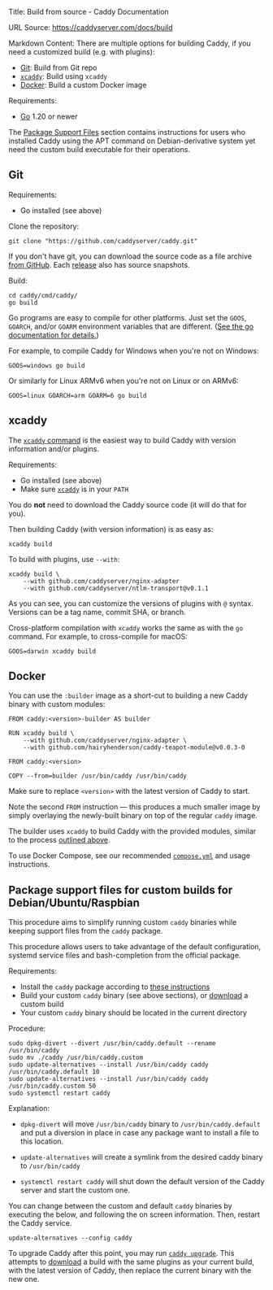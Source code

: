 Title: Build from source - Caddy Documentation

URL Source: https://caddyserver.com/docs/build

Markdown Content:
There are multiple options for building Caddy, if you need a customized build (e.g. with plugins):

*   [Git](https://caddyserver.com/docs/build#git): Build from Git repo
*   [`xcaddy`](https://caddyserver.com/docs/build#xcaddy): Build using `xcaddy`
*   [Docker](https://caddyserver.com/docs/build#docker): Build a custom Docker image

Requirements:

*   [Go](https://golang.org/doc/install) 1.20 or newer

The [Package Support Files](https://caddyserver.com/docs/build#package-support-files-for-custom-builds-for-debianubunturaspbian) section contains instructions for users who installed Caddy using the APT command on Debian-derivative system yet need the custom build executable for their operations.

Git
---

Requirements:

*   Go installed (see above)

Clone the repository:

```
git clone "https://github.com/caddyserver/caddy.git"
```

If you don't have git, you can download the source code as a file archive [from GitHub](https://github.com/caddyserver/caddy). Each [release](https://github.com/caddyserver/caddy/releases) also has source snapshots.

Build:

```
cd caddy/cmd/caddy/
go build
```

Go programs are easy to compile for other platforms. Just set the `GOOS`, `GOARCH`, and/or `GOARM` environment variables that are different. ([See the go documentation for details.](https://golang.org/doc/install/source#environment))

For example, to compile Caddy for Windows when you're not on Windows:

```
GOOS=windows go build
```

Or similarly for Linux ARMv6 when you're not on Linux or on ARMv6:

```
GOOS=linux GOARCH=arm GOARM=6 go build
```

xcaddy
------

The [`xcaddy` command](https://github.com/caddyserver/xcaddy) is the easiest way to build Caddy with version information and/or plugins.

Requirements:

*   Go installed (see above)
*   Make sure [`xcaddy`](https://github.com/caddyserver/xcaddy/releases) is in your `PATH`

You do **not** need to download the Caddy source code (it will do that for you).

Then building Caddy (with version information) is as easy as:

```
xcaddy build
```

To build with plugins, use `--with`:

```
xcaddy build \
    --with github.com/caddyserver/nginx-adapter
	--with github.com/caddyserver/ntlm-transport@v0.1.1
```

As you can see, you can customize the versions of plugins with `@` syntax. Versions can be a tag name, commit SHA, or branch.

Cross-platform compilation with `xcaddy` works the same as with the `go` command. For example, to cross-compile for macOS:

```
GOOS=darwin xcaddy build
```

Docker
------

You can use the `:builder` image as a short-cut to building a new Caddy binary with custom modules:

```
FROM caddy:<version>-builder AS builder

RUN xcaddy build \
    --with github.com/caddyserver/nginx-adapter \
    --with github.com/hairyhenderson/caddy-teapot-module@v0.0.3-0

FROM caddy:<version>

COPY --from=builder /usr/bin/caddy /usr/bin/caddy
```

Make sure to replace `<version>` with the latest version of Caddy to start.

Note the second `FROM` instruction — this produces a much smaller image by simply overlaying the newly-built binary on top of the regular `caddy` image.

The builder uses `xcaddy` to build Caddy with the provided modules, similar to the process [outlined above](https://caddyserver.com/docs/build#xcaddy).

To use Docker Compose, see our recommended [`compose.yml`](https://caddyserver.com/docs/running#docker-compose) and usage instructions.

Package support files for custom builds for Debian/Ubuntu/Raspbian
------------------------------------------------------------------

This procedure aims to simplify running custom `caddy` binaries while keeping support files from the `caddy` package.

This procedure allows users to take advantage of the default configuration, systemd service files and bash-completion from the official package.

Requirements:

*   Install the `caddy` package according to [these instructions](https://caddyserver.com/docs/install#debian-ubuntu-raspbian)
*   Build your custom `caddy` binary (see above sections), or [download](https://caddyserver.com/download) a custom build
*   Your custom `caddy` binary should be located in the current directory

Procedure:

```
sudo dpkg-divert --divert /usr/bin/caddy.default --rename /usr/bin/caddy
sudo mv ./caddy /usr/bin/caddy.custom
sudo update-alternatives --install /usr/bin/caddy caddy /usr/bin/caddy.default 10
sudo update-alternatives --install /usr/bin/caddy caddy /usr/bin/caddy.custom 50
sudo systemctl restart caddy
```

Explanation:

*   `dpkg-divert` will move `/usr/bin/caddy` binary to `/usr/bin/caddy.default` and put a diversion in place in case any package want to install a file to this location.
    
*   `update-alternatives` will create a symlink from the desired caddy binary to `/usr/bin/caddy`
    
*   `systemctl restart caddy` will shut down the default version of the Caddy server and start the custom one.
    

You can change between the custom and default `caddy` binaries by executing the below, and following the on screen information. Then, restart the Caddy service.

```
update-alternatives --config caddy
```

To upgrade Caddy after this point, you may run [`caddy upgrade`](https://caddyserver.com/docs/command-line#caddy-upgrade). This attempts to [download](https://caddyserver.com/download) a build with the same plugins as your current build, with the latest version of Caddy, then replace the current binary with the new one.
